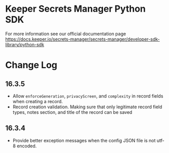 # Keeper Secrets Manager Python SDK

For more information see our official documentation page https://docs.keeper.io/secrets-manager/secrets-manager/developer-sdk-library/python-sdk

# Change Log

## 16.3.5

* Allow `enforceGeneration`, `privacyScreen`, and `complexity` in record fields when creating a record.
* Record creation validation. Making sure that only legitimate record field types, notes section, and title of the record can be saved

## 16.3.4

* Provide better exception messages when the config JSON file is not utf-8 encoded.
